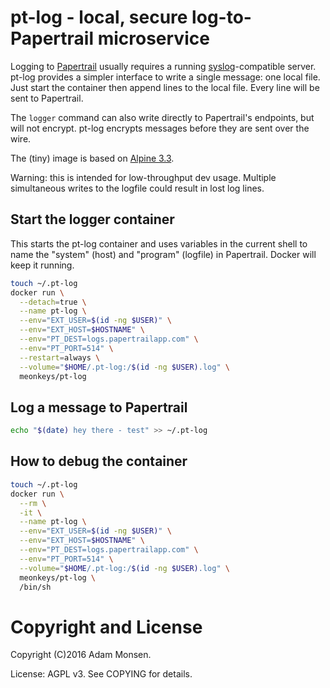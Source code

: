# pt-log - local, secure log-to-Papertrail microservice

Logging to [Papertrail](https://papertrailapp.com/) usually requires a running
[syslog](https://en.wikipedia.org/wiki/Syslog)-compatible server. pt-log
provides a simpler interface to write a single message: one local file. Just
start the container then append lines to the local file. Every line will be
sent to Papertrail.

The `logger` command can also write directly to Papertrail's endpoints, but
will not encrypt. pt-log encrypts messages before they are sent over the wire.

The (tiny) image is based on [Alpine 3.3](http://www.alpinelinux.org/).

Warning: this is intended for low-throughput dev usage. Multiple simultaneous
writes to the logfile could result in lost log lines.

## Start the logger container

This starts the pt-log container and uses variables in the current shell to
name the "system" (host) and "program" (logfile) in Papertrail. Docker will
keep it running.

```bash
touch ~/.pt-log
docker run \
  --detach=true \
  --name pt-log \
  --env="EXT_USER=$(id -ng $USER)" \
  --env="EXT_HOST=$HOSTNAME" \
  --env="PT_DEST=logs.papertrailapp.com" \
  --env="PT_PORT=514" \
  --restart=always \
  --volume="$HOME/.pt-log:/$(id -ng $USER).log" \
  meonkeys/pt-log
```

## Log a message to Papertrail

```bash
echo "$(date) hey there - test" >> ~/.pt-log
```

## How to debug the container

```bash
touch ~/.pt-log
docker run \
  --rm \
  -it \
  --name pt-log \
  --env="EXT_USER=$(id -ng $USER)" \
  --env="EXT_HOST=$HOSTNAME" \
  --env="PT_DEST=logs.papertrailapp.com" \
  --env="PT_PORT=514" \
  --volume="$HOME/.pt-log:/$(id -ng $USER).log" \
  meonkeys/pt-log \
  /bin/sh
```

# Copyright and License

Copyright (C)2016 Adam Monsen.

License: AGPL v3. See COPYING for details.
